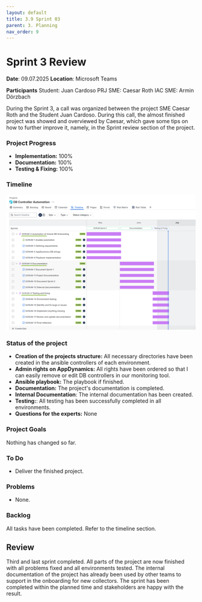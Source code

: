 ```yaml
---
layout: default
title: 3.9 Sprint 03
parent: 3. Planning
nav_order: 9
---
```


# Sprint 3 Review

**Date**: 09.07.2025 **Location**: Microsoft Teams

**Participants**
Student: Juan Cardoso
PRJ SME: Caesar Roth
IAC SME: Armin Dörzbach

During the Sprint 3, a call was organized between the project SME Caesar Roth and the Student Juan Cardoso. During this call, the almost finished project was showed and overviewed by Caesar, which gave some tips on how to further improve it, namely, in the Sprint review section of the project.

### Project Progress

- **Implementation:** 100%
- **Documentation:** 100%
- **Testing & Fixing:** 100%

### Timeline

![Sprint_03](../../resources/images/Sprint_03_Jira.png)

### Status of the project
- **Creation of the projects structure:** All necessary directories have been created in the ansible controllers of each environment.
- **Admin rights on AppDynamics:** All rights have been ordered so that I can easily remove or edit DB controllers in our monitoring tool.
- **Ansible playbook:** The playbook if finished.
- **Documentation:** The project's documentation is completed.
- **Internal Documentation**: The internal documentation has been created.
- **Testing:**: All testing has been successfully completed in all environments.
- **Questions for the experts:** None

### Project Goals

Nothing has changed so far.

### To Do

- Deliver the finished project.

### Problems
- None.

### Backlog

All tasks have been completed. Refer to the timeline section.


## Review

Third and last sprint completed. All parts of the project are now finished with all problems fixed and all environments tested. The internal documentation of the project has already been used by other teams to support in the onboarding for new collectors. The sprint has been completed within the planned time and stakeholders are happy with the result.
